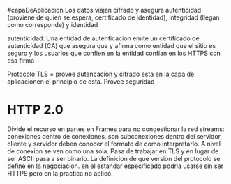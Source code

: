 #capaDeAplicacion
Los datos viajan cifrado y asegura autenticidad (proviene de quien se espera, certificado de identidad), integridad (llegan como corresponde) y identidad

autenticidad:
Una entidad de autenficacion emite un certificado de autenticidad (CA) que asegura que y afirma como entidad que el sitio es seguro y los usuarios que confien en la entidad confian en los HTTPS con esa firma

Protocolo TLS = provee autencacion y cifrado esta en la capa de aplicacionen el principio de esta. Provee seguridad

# HTTP 2.0
Divide el recurso en partes en Frames para no congestionar la red 
streams: conexiones dentro de conexiones, son subconexiones dentro del servidor, cliente y servidor deben conocer el formato de como interpretarlo. A nivel de conexion se ven como una sola. 
Pasa de trabajar en TLS y en lugar de ser ASCII pasa a ser binario. La definicion de que version del protocolo se define en la negociacion. en el estandar especificado podria usarse sin ser HTTPS pero en la practica no aplicó.
